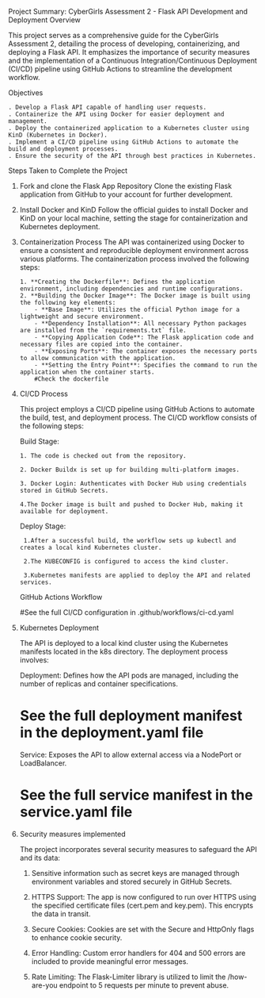 Project Summary: CyberGirls Assessment 2 - Flask API Development and Deployment
Overview

This project serves as a comprehensive guide for the CyberGirls Assessment 2, detailing the process of developing, containerizing, and deploying a Flask API. It emphasizes the importance of security measures and the implementation of a Continuous Integration/Continuous Deployment (CI/CD) pipeline using GitHub Actions to streamline the development workflow.

Objectives

    . Develop a Flask API capable of handling user requests.
    . Containerize the API using Docker for easier deployment and management.
    . Deploy the containerized application to a Kubernetes cluster using KinD (Kubernetes in Docker).
    . Implement a CI/CD pipeline using GitHub Actions to automate the build and deployment processes.
    . Ensure the security of the API through best practices in Kubernetes.

Steps Taken to Complete the Project
1. Fork and clone the Flask App Repository
    Clone the existing Flask application from GitHub to your account for further development.

2. Install Docker and KinD
   Follow the official guides to install Docker and KinD on your local machine, setting the stage for containerization and Kubernetes deployment.

3. Containerization Process 
    The API was containerized using Docker to ensure a consistent and reproducible deployment environment across various platforms. The containerization process        involved the following steps:

       1. **Creating the Dockerfile**: Defines the application environment, including dependencies and runtime configurations.
       2. **Building the Docker Image**: The Docker image is built using the following key elements:
           - **Base Image**: Utilizes the official Python image for a lightweight and secure environment.
           - **Dependency Installation**: All necessary Python packages are installed from the `requirements.txt` file.
           - **Copying Application Code**: The Flask application code and necessary files are copied into the container.
           - **Exposing Ports**: The container exposes the necessary ports to allow communication with the application.
           - **Setting the Entry Point**: Specifies the command to run the application when the container starts.
           #Check the dockerfile
    
4. CI/CD Process

    This project employs a CI/CD pipeline using GitHub Actions to automate the build, test, and deployment process. The CI/CD workflow consists of the following steps:

    Build Stage:
   
       1. The code is checked out from the repository.
   
       2. Docker Buildx is set up for building multi-platform images.
   
       3. Docker Login: Authenticates with Docker Hub using credentials stored in GitHub Secrets.
   
       4.The Docker image is built and pushed to Docker Hub, making it available for deployment.

    Deploy Stage:
   
        1.After a successful build, the workflow sets up kubectl and creates a local kind Kubernetes cluster.
   
        2.The KUBECONFIG is configured to access the kind cluster.
   
        3.Kubernetes manifests are applied to deploy the API and related services.

    GitHub Actions Workflow
   
    #See the full CI/CD configuration in .github/workflows/ci-cd.yaml

6. Kubernetes Deployment

   The API is deployed to a local kind cluster using the Kubernetes manifests located in the k8s directory. The deployment process involves:

    Deployment: Defines how the API pods are managed, including the number of replicas and container specifications.

    # See the full deployment manifest in the deployment.yaml file

    Service: Exposes the API to allow external access via a NodePort or LoadBalancer.

    # See the  full service manifest in the service.yaml file

7. Security measures implemented
   
    The project incorporates several security measures to safeguard the API and its data:
   
    1. Sensitive information such as secret keys are managed through environment variables and stored securely in GitHub Secrets.
       
    3. HTTPS Support: The app is now configured to run over HTTPS using the specified certificate files (cert.pem and key.pem). This encrypts the data in transit.
       
    5. Secure Cookies: Cookies are set with the Secure and HttpOnly flags to enhance cookie security.
       
    7. Error Handling: Custom error handlers for 404 and 500 errors are included to provide meaningful error messages.
       
    9. Rate Limiting: The Flask-Limiter library is utilized to limit the /how-are-you endpoint to 5 requests per minute to prevent abuse.

